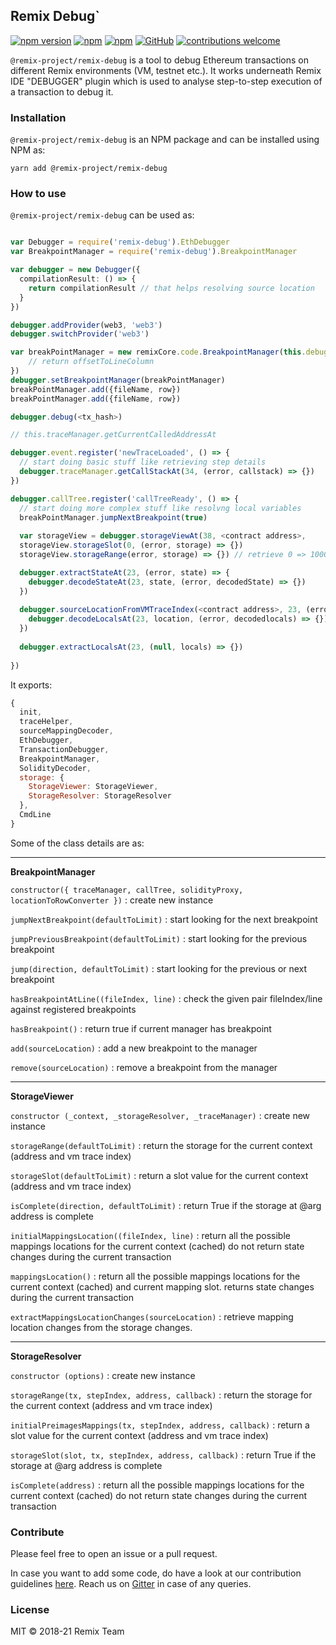 ## Remix Debug`
[![npm version](https://badge.fury.io/js/%40remix-project%2Fremix-debug.svg)](https://www.npmjs.com/package/@remix-project/remix-debug)
[![npm](https://img.shields.io/npm/dt/@remix-project/remix-debug.svg?label=Total%20Downloads)](https://www.npmjs.com/package/@remix-project/remix-debug)
[![npm](https://img.shields.io/npm/dw/@remix-project/remix-debug.svg)](https://www.npmjs.com/package/@remix-project/remix-debug)
[![GitHub](https://img.shields.io/github/license/mashape/apistatus.svg)](https://github.com/ethereum/remix-project/tree/master/libs/remix-debug)
[![contributions welcome](https://img.shields.io/badge/contributions-welcome-brightgreen.svg?style=flat)](https://github.com/ethereum/remix-project/issues)

`@remix-project/remix-debug` is a tool to debug Ethereum transactions on different Remix environments (VM, testnet etc.). It works underneath Remix IDE "DEBUGGER" plugin which is used to analyse step-to-step execution of a transaction to debug it.

### Installation
`@remix-project/remix-debug` is an NPM package and can be installed using NPM as:

`yarn add @remix-project/remix-debug`

### How to use

`@remix-project/remix-debug` can be used as:

```ts

var Debugger = require('remix-debug').EthDebugger
var BreakpointManager = require('remix-debug').BreakpointManager

var debugger = new Debugger({
  compilationResult: () => {
    return compilationResult // that helps resolving source location
  }
})

debugger.addProvider(web3, 'web3')
debugger.switchProvider('web3')

var breakPointManager = new remixCore.code.BreakpointManager(this.debugger, (sourceLocation) => {
    // return offsetToLineColumn
})
debugger.setBreakpointManager(breakPointManager)
breakPointManager.add({fileName, row})
breakPointManager.add({fileName, row})

debugger.debug(<tx_hash>)

// this.traceManager.getCurrentCalledAddressAt

debugger.event.register('newTraceLoaded', () => {
  // start doing basic stuff like retrieving step details
  debugger.traceManager.getCallStackAt(34, (error, callstack) => {})
})

debugger.callTree.register('callTreeReady', () => {
  // start doing more complex stuff like resolvng local variables
  breakPointManager.jumpNextBreakpoint(true)
  
  var storageView = debugger.storageViewAt(38, <contract address>, 
  storageView.storageSlot(0, (error, storage) => {})
  storageView.storageRange(error, storage) => {}) // retrieve 0 => 1000 slots

  debugger.extractStateAt(23, (error, state) => {
    debugger.decodeStateAt(23, state, (error, decodedState) => {})
  })
  
  debugger.sourceLocationFromVMTraceIndex(<contract address>, 23, (error, location) => {
    debugger.decodeLocalsAt(23, location, (error, decodedlocals) => {})
  })
  
  debugger.extractLocalsAt(23, (null, locals) => {})
  
})
```

It exports:

```javascript
{
  init,
  traceHelper,
  sourceMappingDecoder,
  EthDebugger,
  TransactionDebugger,
  BreakpointManager,
  SolidityDecoder,
  storage: {
    StorageViewer: StorageViewer,
    StorageResolver: StorageResolver
  },
  CmdLine
}
```

Some of the class details are as:

- - - -

**BreakpointManager**

`constructor({ traceManager, callTree, solidityProxy, locationToRowConverter })` : create new instance

`jumpNextBreakpoint(defaultToLimit)` : start looking for the next breakpoint

`jumpPreviousBreakpoint(defaultToLimit)` : start looking for the previous breakpoint

`jump(direction, defaultToLimit)` : start looking for the previous or next breakpoint

`hasBreakpointAtLine((fileIndex, line)` : check the given pair fileIndex/line against registered breakpoints

`hasBreakpoint()` : return true if current manager has breakpoint

`add(sourceLocation)` : add a new breakpoint to the manager

`remove(sourceLocation)` : remove a breakpoint from the manager

- - - -

**StorageViewer**

`constructor (_context, _storageResolver, _traceManager)` : create new instance

`storageRange(defaultToLimit)` : return the storage for the current context (address and vm trace index)

`storageSlot(defaultToLimit)` : return a slot value for the current context (address and vm trace index)

`isComplete(direction, defaultToLimit)` : return True if the storage at @arg address is complete

`initialMappingsLocation((fileIndex, line)` : return all the possible mappings locations for the current context (cached) do not return state changes during the current transaction

`mappingsLocation()` : return all the possible mappings locations for the current context (cached) and current mapping slot. returns state changes during the current transaction

`extractMappingsLocationChanges(sourceLocation)` : retrieve mapping location changes from the storage changes.

- - - -

**StorageResolver**

`constructor (options)` : create new instance

`storageRange(tx, stepIndex, address, callback)` : return the storage for the current context (address and vm trace index)

`initialPreimagesMappings(tx, stepIndex, address, callback)` : return a slot value for the current context (address and vm trace index)

`storageSlot(slot, tx, stepIndex, address, callback)` : return True if the storage at @arg address is complete

`isComplete(address)` : return all the possible mappings locations for the current context (cached) do not return state changes during the current transaction

### Contribute

Please feel free to open an issue or a pull request. 

In case you want to add some code, do have a look at our contribution guidelines [here](https://github.com/ethereum/remix-project/blob/master/CONTRIBUTING.md). Reach us on [Gitter](https://gitter.im/ethereum/remix) in case of any queries.

### License
MIT © 2018-21 Remix Team


